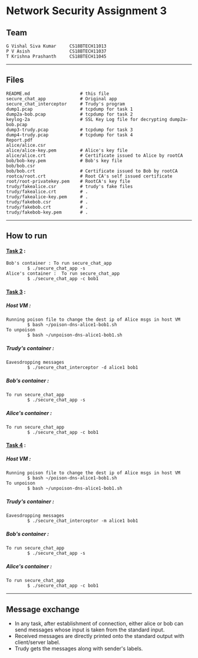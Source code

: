 # Network Security Assignment 3

## Team
    G Vishal Siva Kumar     CS18BTECH11013
    P V Asish               CS18BTECH11037
    T Krishna Prashanth     CS18BTECH11045
----

## Files
    README.md                   # this file
    secure_chat_app             # Original app
    secure_chat_interceptor     # Trudy's program
    dump1.pcap                  # tcpdump for task 1
    dump2a-bob.pcap             # tcpdump for task 2
    keylog-2a                   # SSL Key Log file for decrypting dump2a-bob.pcap
    dump3-trudy.pcap            # tcpdump for task 3
    dump4-trudy.pcap            # tcpdump for task 4
    Report.pdf                  
    alice/alice.csr
    alice/alice-key.pem         # Alice's key file
    alice/alice.crt             # Certificate issued to Alice by rootCA
    bob/bob-key.pem             # Bob's key file
    bob/bob.csr                 
    bob/bob.crt                 # Certificate issued to Bob by rootCA
    rootca/root.crt             # Root CA's self issued certificate
    root/root-privatekey.pem    # RootCA's key file
    trudy/fakealice.csr         # trudy's fake files
    trudy/fakealice.crt         # .
    trudy/fakealice-key.pem     # .
    trudy/fakebob.csr           # .
    trudy/fakebob.crt           # .
    trudy/fakebob-key.pem       # .
    
----

## How to run

#### <ins>Task 2</ins> :

    Bob's container : To run secure_chat_app
            $ ./secure_chat_app -s 
    Alice's container :  To run secure_chat_app
            $ ./secure_chat_app -c bob1
    
#### <ins>Task 3</ins> :

##### Host VM :

    Running poison file to change the dest ip of Alice msgs in host VM
            $ bash ~/poison-dns-alice1-bob1.sh
    To unpoison
            $ bash ~/unpoison-dns-alice1-bob1.sh

##### Trudy's container : 
    Eavesdropping messages 
            $ ./secure_chat_interceptor -d alice1 bob1
##### Bob's container : 
    To run secure_chat_app
            $ ./secure_chat_app -s
##### Alice's container :
    To run secure_chat_app
            $ ./secure_chat_app -c bob1
            
#### <ins>Task 4</ins> :

##### Host VM :  

    Running poison file to change the dest ip of Alice msgs in host VM
            $ bash ~/poison-dns-alice1-bob1.sh
    To unpoison
            $ bash ~/unpoison-dns-alice1-bob1.sh

##### Trudy's container : 
    Eavesdropping messages 
            $ ./secure_chat_interceptor -m alice1 bob1
##### Bob's container : 
    To run secure_chat_app
            $ ./secure_chat_app -s
##### Alice's container :
    To run secure_chat_app
            $ ./secure_chat_app -c bob1
---
            
## Message exchange

*  In any task, after establishment of connection, either alice or bob can send messages whose input is taken from the standard input.
* Received messages are directly printed onto the standard output with client/server label.
* Trudy gets the messages along with sender's labels.
